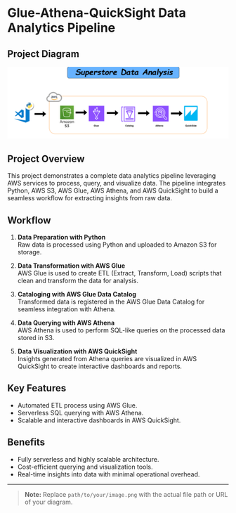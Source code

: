 # Glue-Athena-QuickSight Data Analytics Pipeline

## Project Diagram
![Project Workflow](superStore/StoreAnalysisStructure.PNG)

## Project Overview
This project demonstrates a complete data analytics pipeline leveraging AWS services to process, query, and visualize data. The pipeline integrates Python, AWS S3, AWS Glue, AWS Athena, and AWS QuickSight to build a seamless workflow for extracting insights from raw data.

## Workflow
1. **Data Preparation with Python**  
   Raw data is processed using Python and uploaded to Amazon S3 for storage.  

2. **Data Transformation with AWS Glue**  
   AWS Glue is used to create ETL (Extract, Transform, Load) scripts that clean and transform the data for analysis.

3. **Cataloging with AWS Glue Data Catalog**  
   Transformed data is registered in the AWS Glue Data Catalog for seamless integration with Athena.

4. **Data Querying with AWS Athena**  
   AWS Athena is used to perform SQL-like queries on the processed data stored in S3.

5. **Data Visualization with AWS QuickSight**  
   Insights generated from Athena queries are visualized in AWS QuickSight to create interactive dashboards and reports.

## Key Features
- Automated ETL process using AWS Glue.  
- Serverless SQL querying with AWS Athena.  
- Scalable and interactive dashboards in AWS QuickSight.  

## Benefits
- Fully serverless and highly scalable architecture.  
- Cost-efficient querying and visualization tools.  
- Real-time insights into data with minimal operational overhead.

---

> **Note:** Replace `path/to/your/image.png` with the actual file path or URL of your diagram.
